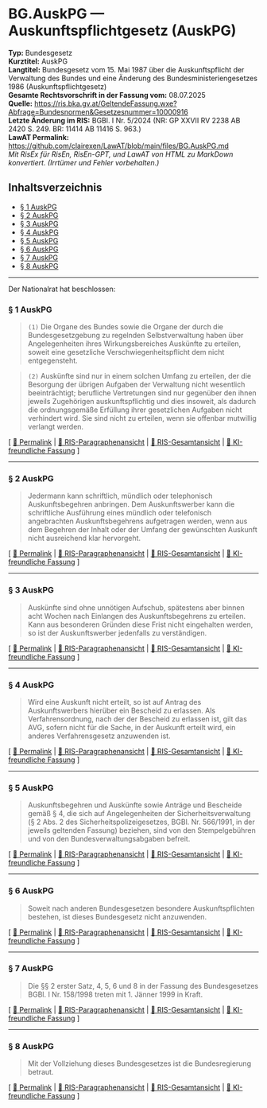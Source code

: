 # BG.AuskPG — Auskunftspflichtgesetz (AuskPG)
**Typ:** Bundesgesetz  
**Kurztitel:** AuskPG  
**Langtitel:** Bundesgesetz vom 15. Mai 1987 über die Auskunftspflicht der Verwaltung des Bundes und eine Änderung des Bundesministeriengesetzes 1986 (Auskunftspflichtgesetz)  
**Gesamte Rechtsvorschrift in der Fassung vom:** 08.07.2025  
**Quelle:** https://ris.bka.gv.at/GeltendeFassung.wxe?Abfrage=Bundesnormen&Gesetzesnummer=10000916  
**Letzte Änderung im RIS:** BGBl. I Nr. 5/2024 (NR: GP XXVII RV 2238 AB 2420 S. 249. BR: 11414 AB 11416 S. 963.)  
**LawAT Permalink:** https://github.com/clairexen/LawAT/blob/main/files/BG.AuskPG.md  
*Mit RisEx für RisEn, RisEn-GPT, und LawAT von HTML zu MarkDown konvertiert. (Irrtümer und Fehler vorbehalten.)*

## Inhaltsverzeichnis

* [§ 1 AuskPG](#-1-auskpg)  
* [§ 2 AuskPG](#-2-auskpg)  
* [§ 3 AuskPG](#-3-auskpg)  
* [§ 4 AuskPG](#-4-auskpg)  
* [§ 5 AuskPG](#-5-auskpg)  
* [§ 6 AuskPG](#-6-auskpg)  
* [§ 7 AuskPG](#-7-auskpg)  
* [§ 8 AuskPG](#-8-auskpg)

----

Der Nationalrat hat beschlossen:

### § 1 AuskPG

> `(1)` Die Organe des Bundes sowie die Organe der durch die Bundesgesetzgebung zu regelnden Selbstverwaltung haben über Angelegenheiten ihres Wirkungsbereiches Auskünfte zu erteilen, soweit eine gesetzliche Verschwiegenheitspflicht dem nicht entgegensteht\.

> `(2)` Auskünfte sind nur in einem solchen Umfang zu erteilen, der die Besorgung der übrigen Aufgaben der Verwaltung nicht wesentlich beeinträchtigt; berufliche Vertretungen sind nur gegenüber den ihnen jeweils Zugehörigen auskunftspflichtig und dies insoweit, als dadurch die ordnungsgemäße Erfüllung ihrer gesetzlichen Aufgaben nicht verhindert wird\. Sie sind nicht zu erteilen, wenn sie offenbar mutwillig verlangt werden\.

\[ [🔗 Permalink](https://github.com/clairexen/LawAT/blob/main/files/BG.AuskPG.md#-1-auskpg) | [📜 RIS-Paragraphenansicht](http://www.ris.bka.gv.at/NormDokument.wxe?Abfrage=Bundesnormen&Gesetzesnummer=10000916&Paragraf=1) | [📖 RIS-Gesamtansicht](https://ris.bka.gv.at/GeltendeFassung.wxe?Abfrage=Bundesnormen&Gesetzesnummer=10000916#MainContent_DocumentRepeater_BundesnormenCompleteNormDocumentData_1_TextContainer_1) | [🤖 KI-freundliche Fassung](https://github.com/clairexen/LawAT/blob/main/files/BG.AuskPG.001.md#-1-auskpg) \]

----

### § 2 AuskPG

> Jedermann kann schriftlich, mündlich oder telephonisch Auskunftsbegehren anbringen\. Dem Auskunftswerber kann die schriftliche Ausführung eines mündlich oder telefonisch angebrachten Auskunftsbegehrens aufgetragen werden, wenn aus dem Begehren der Inhalt oder der Umfang der gewünschten Auskunft nicht ausreichend klar hervorgeht\.

\[ [🔗 Permalink](https://github.com/clairexen/LawAT/blob/main/files/BG.AuskPG.md#-2-auskpg) | [📜 RIS-Paragraphenansicht](http://www.ris.bka.gv.at/NormDokument.wxe?Abfrage=Bundesnormen&Gesetzesnummer=10000916&Paragraf=2) | [📖 RIS-Gesamtansicht](https://ris.bka.gv.at/GeltendeFassung.wxe?Abfrage=Bundesnormen&Gesetzesnummer=10000916#MainContent_DocumentRepeater_BundesnormenCompleteNormDocumentData_2_TextContainer_2) | [🤖 KI-freundliche Fassung](https://github.com/clairexen/LawAT/blob/main/files/BG.AuskPG.001.md#-2-auskpg) \]

----

### § 3 AuskPG

> Auskünfte sind ohne unnötigen Aufschub, spätestens aber binnen acht Wochen nach Einlangen des Auskunftsbegehrens zu erteilen\. Kann aus besonderen Gründen diese Frist nicht eingehalten werden, so ist der Auskunftswerber jedenfalls zu verständigen\.

\[ [🔗 Permalink](https://github.com/clairexen/LawAT/blob/main/files/BG.AuskPG.md#-3-auskpg) | [📜 RIS-Paragraphenansicht](http://www.ris.bka.gv.at/NormDokument.wxe?Abfrage=Bundesnormen&Gesetzesnummer=10000916&Paragraf=3) | [📖 RIS-Gesamtansicht](https://ris.bka.gv.at/GeltendeFassung.wxe?Abfrage=Bundesnormen&Gesetzesnummer=10000916#MainContent_DocumentRepeater_BundesnormenCompleteNormDocumentData_3_TextContainer_3) | [🤖 KI-freundliche Fassung](https://github.com/clairexen/LawAT/blob/main/files/BG.AuskPG.001.md#-3-auskpg) \]

----

### § 4 AuskPG

> Wird eine Auskunft nicht erteilt, so ist auf Antrag des Auskunftswerbers hierüber ein Bescheid zu erlassen\. Als Verfahrensordnung, nach der der Bescheid zu erlassen ist, gilt das AVG, sofern nicht für die Sache, in der Auskunft erteilt wird, ein anderes Verfahrensgesetz anzuwenden ist\.

\[ [🔗 Permalink](https://github.com/clairexen/LawAT/blob/main/files/BG.AuskPG.md#-4-auskpg) | [📜 RIS-Paragraphenansicht](http://www.ris.bka.gv.at/NormDokument.wxe?Abfrage=Bundesnormen&Gesetzesnummer=10000916&Paragraf=4) | [📖 RIS-Gesamtansicht](https://ris.bka.gv.at/GeltendeFassung.wxe?Abfrage=Bundesnormen&Gesetzesnummer=10000916#MainContent_DocumentRepeater_BundesnormenCompleteNormDocumentData_4_TextContainer_4) | [🤖 KI-freundliche Fassung](https://github.com/clairexen/LawAT/blob/main/files/BG.AuskPG.001.md#-4-auskpg) \]

----

### § 5 AuskPG

> Auskunftsbegehren und Auskünfte sowie Anträge und Bescheide gemäß § 4, die sich auf Angelegenheiten der Sicherheitsverwaltung \(§ 2 Abs\. 2 des Sicherheitspolizeigesetzes, BGBl\. Nr\. 566/1991, in der jeweils geltenden Fassung\) beziehen, sind von den Stempelgebühren und von den Bundesverwaltungsabgaben befreit\.

\[ [🔗 Permalink](https://github.com/clairexen/LawAT/blob/main/files/BG.AuskPG.md#-5-auskpg) | [📜 RIS-Paragraphenansicht](http://www.ris.bka.gv.at/NormDokument.wxe?Abfrage=Bundesnormen&Gesetzesnummer=10000916&Paragraf=5) | [📖 RIS-Gesamtansicht](https://ris.bka.gv.at/GeltendeFassung.wxe?Abfrage=Bundesnormen&Gesetzesnummer=10000916#MainContent_DocumentRepeater_BundesnormenCompleteNormDocumentData_5_TextContainer_5) | [🤖 KI-freundliche Fassung](https://github.com/clairexen/LawAT/blob/main/files/BG.AuskPG.001.md#-5-auskpg) \]

----

### § 6 AuskPG

> Soweit nach anderen Bundesgesetzen besondere Auskunftspflichten bestehen, ist dieses Bundesgesetz nicht anzuwenden\.

\[ [🔗 Permalink](https://github.com/clairexen/LawAT/blob/main/files/BG.AuskPG.md#-6-auskpg) | [📜 RIS-Paragraphenansicht](http://www.ris.bka.gv.at/NormDokument.wxe?Abfrage=Bundesnormen&Gesetzesnummer=10000916&Paragraf=6) | [📖 RIS-Gesamtansicht](https://ris.bka.gv.at/GeltendeFassung.wxe?Abfrage=Bundesnormen&Gesetzesnummer=10000916#MainContent_DocumentRepeater_BundesnormenCompleteNormDocumentData_6_TextContainer_6) | [🤖 KI-freundliche Fassung](https://github.com/clairexen/LawAT/blob/main/files/BG.AuskPG.001.md#-6-auskpg) \]

----

### § 7 AuskPG

> Die §§ 2 erster Satz, 4, 5, 6 und 8 in der Fassung des Bundesgesetzes BGBl\. I Nr\. 158/1998 treten mit 1\. Jänner 1999 in Kraft\.

\[ [🔗 Permalink](https://github.com/clairexen/LawAT/blob/main/files/BG.AuskPG.md#-7-auskpg) | [📜 RIS-Paragraphenansicht](http://www.ris.bka.gv.at/NormDokument.wxe?Abfrage=Bundesnormen&Gesetzesnummer=10000916&Paragraf=7) | [📖 RIS-Gesamtansicht](https://ris.bka.gv.at/GeltendeFassung.wxe?Abfrage=Bundesnormen&Gesetzesnummer=10000916#MainContent_DocumentRepeater_BundesnormenCompleteNormDocumentData_7_TextContainer_7) | [🤖 KI-freundliche Fassung](https://github.com/clairexen/LawAT/blob/main/files/BG.AuskPG.001.md#-7-auskpg) \]

----

### § 8 AuskPG

> Mit der Vollziehung dieses Bundesgesetzes ist die Bundesregierung betraut\.

\[ [🔗 Permalink](https://github.com/clairexen/LawAT/blob/main/files/BG.AuskPG.md#-8-auskpg) | [📜 RIS-Paragraphenansicht](http://www.ris.bka.gv.at/NormDokument.wxe?Abfrage=Bundesnormen&Gesetzesnummer=10000916&Paragraf=8) | [📖 RIS-Gesamtansicht](https://ris.bka.gv.at/GeltendeFassung.wxe?Abfrage=Bundesnormen&Gesetzesnummer=10000916#MainContent_DocumentRepeater_BundesnormenCompleteNormDocumentData_8_TextContainer_8) | [🤖 KI-freundliche Fassung](https://github.com/clairexen/LawAT/blob/main/files/BG.AuskPG.001.md#-8-auskpg) \]
